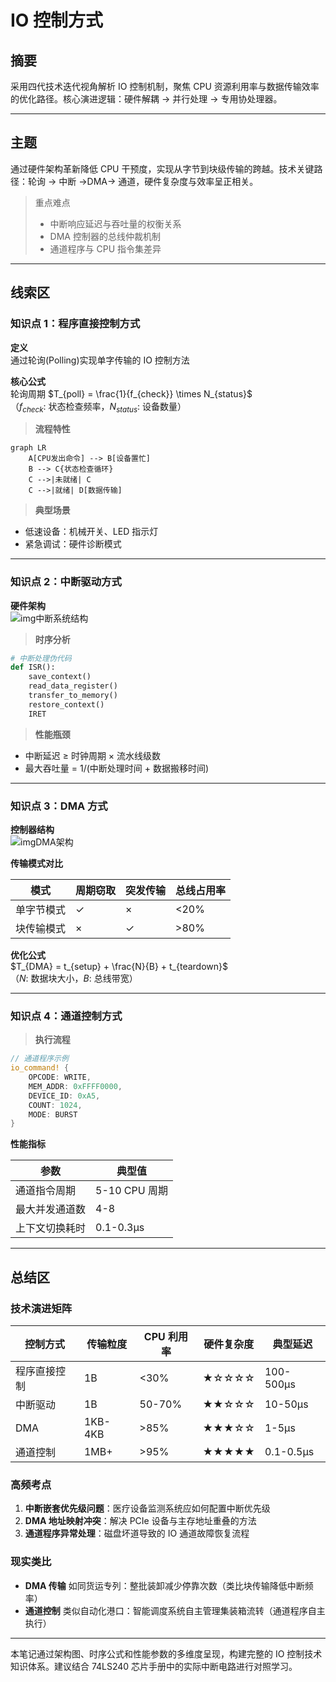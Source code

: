 # IO 控制方式

## 摘要

采用四代技术迭代视角解析 IO 控制机制，聚焦 CPU 资源利用率与数据传输效率的优化路径。核心演进逻辑：硬件解耦 → 并行处理 → 专用协处理器。

---

## 主题

通过硬件架构革新降低 CPU 干预度，实现从字节到块级传输的跨越。技术关键路径：轮询 → 中断 →DMA→ 通道，硬件复杂度与效率呈正相关。

> 重点难点
>
> - 中断响应延迟与吞吐量的权衡关系
> - DMA 控制器的总线仲裁机制
> - 通道程序与 CPU 指令集差异

---

## 线索区

### 知识点 1：程序直接控制方式

**定义**  
通过轮询(Polling)实现单字传输的 IO 控制方法

**核心公式**  
轮询周期 $T_{poll} = \frac{1}{f_{check}} \times N_{status}$  
（$f_{check}$: 状态检查频率，$N_{status}$: 设备数量）

> **流程特性**

```mermaid
graph LR
    A[CPU发出命令] --> B[设备置忙]
    B --> C{状态检查循环}
    C -->|未就绪| C
    C -->|就绪| D[数据传输]
```

> **典型场景**

- 低速设备：机械开关、LED 指示灯
- 紧急调试：硬件诊断模式

---

### 知识点 2：中断驱动方式

**硬件架构**  
![img中断系统结构]()

> **时序分析**

```python
# 中断处理伪代码
def ISR():
    save_context()
    read_data_register()
    transfer_to_memory()
    restore_context()
    IRET
```

> **性能瓶颈**

- 中断延迟 ≥ 时钟周期 × 流水线级数
- 最大吞吐量 = 1/(中断处理时间 + 数据搬移时间)

---

### 知识点 3：DMA 方式

**控制器结构**  
![imgDMA架构]()

**传输模式对比**  

| 模式 | 周期窃取 | 突发传输 | 总线占用率 |
|-------------|----------|----------|------------|
| 单字节模式 | ✓ | × | <20% |
| 块传输模式 | × | ✓ | >80% |

**优化公式**  
$T_{DMA} = t_{setup} + \frac{N}{B} + t_{teardown}$  
（$N$: 数据块大小，$B$: 总线带宽）

---

### 知识点 4：通道控制方式

> **执行流程**

```rust
// 通道程序示例
io_command! {
    OPCODE: WRITE,
    MEM_ADDR: 0xFFFF0000,
    DEVICE_ID: 0xA5,
    COUNT: 1024,
    MODE: BURST
}
```

**性能指标**  

| 参数 | 典型值 |
|----------------|-------------|
| 通道指令周期 | 5-10 CPU 周期 |
| 最大并发通道数 | 4-8 |
| 上下文切换耗时 | 0.1-0.3μs |

---

## 总结区

### 技术演进矩阵

| 控制方式     | 传输粒度 | CPU 利用率 | 硬件复杂度 | 典型延迟  |
| ------------ | -------- | ---------- | ---------- | --------- |
| 程序直接控制 | 1B       | <30%       | ★☆☆☆☆      | 100-500μs |
| 中断驱动     | 1B       | 50-70%     | ★★☆☆☆      | 10-50μs   |
| DMA          | 1KB-4KB  | >85%       | ★★★☆☆      | 1-5μs     |
| 通道控制     | 1MB+     | >95%       | ★★★★★      | 0.1-0.5μs |

### 高频考点

1. **中断嵌套优先级问题**：医疗设备监测系统应如何配置中断优先级
2. **DMA 地址映射冲突**：解决 PCIe 设备与主存地址重叠的方法
3. **通道程序异常处理**：磁盘坏道导致的 IO 通道故障恢复流程

### 现实类比

- **DMA 传输** 如同货运专列：整批装卸减少停靠次数（类比块传输降低中断频率）
- **通道控制** 类似自动化港口：智能调度系统自主管理集装箱流转（通道程序自主执行）

---

本笔记通过架构图、时序公式和性能参数的多维度呈现，构建完整的 IO 控制技术知识体系。建议结合 74LS240 芯片手册中的实际中断电路进行对照学习。
